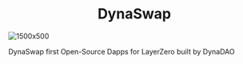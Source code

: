 <h1 align="center">DynaSwap</h1>

![1500x500](https://user-images.githubusercontent.com/107197423/174350819-62a4fb26-a94d-4206-8d95-4e25d691d0e3.jpg)

DynaSwap first Open-Source Dapps for LayerZero built by DynaDAO
